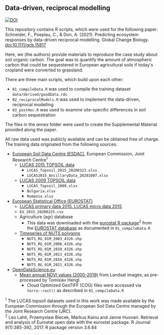 ## Data-driven, reciprocal modelling
[![DOI](https://zenodo.org/badge/361658050.svg)](https://zenodo.org/badge/latestdoi/361658050)

This repository contains R scripts, which were used for the following paper:   
Schneider, F., Poeplau, C., & Don, A. (2021). Predicting ecosystem responses by data-driven reciprocal modelling. Global Change Biology. [doi:10.1111/gcb.15817](https://doi.org/10.1111/gcb.15817)  


Here, we (the authors) provide materials to reproduce the case study about soil organic carbon. The goal was to quantify the amount of atmospheric carbon that could be sequestered in European agricultural soils if today's cropland were converted to grassland. 

There are three main scripts, which build upon each other:  

- `01_compileData.R` was used to compile the training dataset `data/derived/goodData.rds`
- `02_reciprocalModels.R` was used to implement the data-driven, reciprocal modelling
- `03_postHoc.R` was used to examine site-specific differences in soil carbon sequestration

The files in the *annex* folder were used to create the Supplemental Material provided along the paper. 

All raw data used was publicly available and can be obtained free of charge. The training data originated from the following sources:  

- [European Soil Data Centre (ESDAC)](https://esdac.jrc.ec.europa.eu/), European Commission, Joint Research Centre<sup>1</sup> 
  - [LUCAS 2015 TOPSOIL data](https://esdac.jrc.ec.europa.eu/content/lucas2015-topsoil-data)
    - `LUCAS_Topsoil_2015_20200323.xlsx`
    - `LUCAS2015_AncillaryData_20201007.xlsx`  
  - [LUCAS 2009 TOPSOIL data](https://esdac.jrc.ec.europa.eu/content/lucas-2009-topsoil-data)  
    - `LUCAS_Topsoil_2009.xlsx`  
    - `Bulgaria.xlsx`  
    - `Romania.xlsx`  
- [European Statistical Office (EUROSTAT)](https://ec.europa.eu/eurostat)  
  - [LUCAS primary data 2015. LUCAS micro data 2015](https://ec.europa.eu/eurostat/web/lucas/data/primary-data/2015)  
  - `EU_2015_20200225.csv`  
  - Agriculture (agr) database  
    - This data was downloaded with the [eurostat R package](https://ropengov.github.io/eurostat/)<sup>2</sup> from the [EUROSTAT database](https://ec.europa.eu/eurostat/web/agriculture/data/database) as documented in `01_compileData.R`  
  - [Timeseries of NUTS polygons](https://ec.europa.eu/eurostat/web/gisco/geodata/reference-data/administrative-units-statistical-units/nuts)  
    - `NUTS_RG_01M_2003_4326.shp`  
    - `NUTS_RG_01M_2006_4326.shp`  
    - `NUTS_RG_01M_2010_4326.shp`  
    - `NUTS_RG_01M_2013_4326.shp`  
    - `NUTS_RG_01M_2016_4326.shp`  
    - `NUTS_RG_01M_2021_4326.shp`
- [OpenDataScience.eu](https://maps.opendatascience.eu)
  - [Mean annual NDVI values (2000-2019)](https://data.opendatascience.eu/geonetwork/srv/eng/catalog.search#/metadata/b69476b8-4d6c-4381-a719-649574cb917e) from Landsat images, as pre-processed by Tomislav Hengl
    - Cloud Optimized GeoTIFF (COG) files were accessed via `terra::rast()` as described in `01_compileData.R`  
    

<sup>1</sup> The LUCAS topsoil datasets used in this work was made available by the European Commission through the European Soil Data Centre managed by the Joint Research Centre (JRC).  
<sup>2</sup> Leo Lahti, Przemyslaw Biecek, Markus Kainu and Janne Huovari. Retrieval and analysis of Eurostat open data with the eurostat package. R Journal 9(1):385-392, 2017. R package version 3.6.84 
